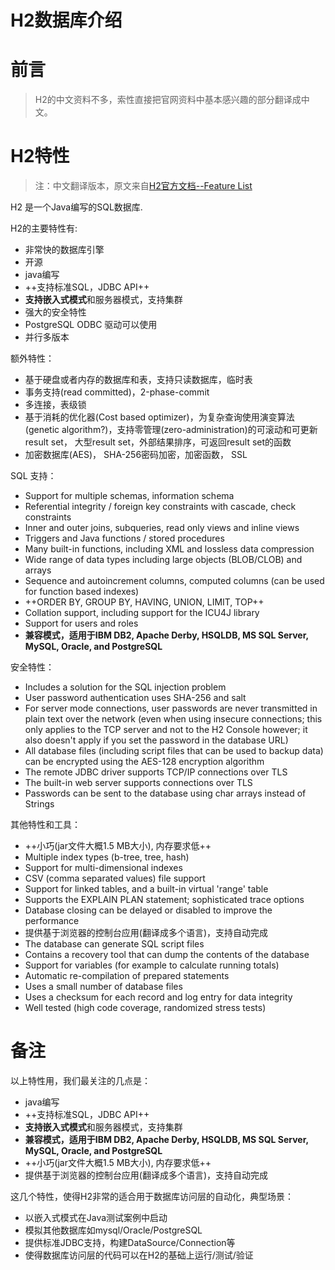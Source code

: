 H2数据库介绍
==========

# 前言

> H2的中文资料不多，索性直接把官网资料中基本感兴趣的部分翻译成中文。

# H2特性

> 注：中文翻译版本，原文来自[H2官方文档--Feature List](http://h2database.com/html/features.html)

H2 是一个Java编写的SQL数据库.

H2的主要特性有:

- 非常快的数据库引擎
- 开源
- java编写
- ++支持标准SQL，JDBC API++
- **支持嵌入式模式**和服务器模式，支持集群
- 强大的安全特性
- PostgreSQL ODBC 驱动可以使用
- 并行多版本

额外特性：

- 基于硬盘或者内存的数据库和表，支持只读数据库，临时表
- 事务支持(read committed)，2-phase-commit
- 多连接，表级锁
- 基于消耗的优化器(Cost based optimizer)，为复杂查询使用演变算法(genetic algorithm?)，支持零管理(zero-administration)的可滚动和可更新result set， 大型result set，外部结果排序，可返回result set的函数
- 加密数据库(AES)， SHA-256密码加密，加密函数， SSL

SQL 支持：

- Support for multiple schemas, information schema
- Referential integrity / foreign key constraints with cascade, check constraints
- Inner and outer joins, subqueries, read only views and inline views
- Triggers and Java functions / stored procedures
- Many built-in functions, including XML and lossless data compression
- Wide range of data types including large objects (BLOB/CLOB) and arrays
- Sequence and autoincrement columns, computed columns (can be used for function based indexes)
- ++ORDER BY, GROUP BY, HAVING, UNION, LIMIT, TOP++
- Collation support, including support for the ICU4J library
- Support for users and roles
- **兼容模式，适用于IBM DB2, Apache Derby, HSQLDB, MS SQL Server, MySQL, Oracle, and PostgreSQL**

安全特性：

- Includes a solution for the SQL injection problem
- User password authentication uses SHA-256 and salt
- For server mode connections, user passwords are never transmitted in plain text over the network (even when using insecure connections; this only applies to the TCP server and not to the H2 Console however; it also doesn't apply if you set the password in the database URL)
- All database files (including script files that can be used to backup data) can be encrypted using the AES-128 encryption algorithm
- The remote JDBC driver supports TCP/IP connections over TLS
- The built-in web server supports connections over TLS
- Passwords can be sent to the database using char arrays instead of Strings

其他特性和工具：

- ++小巧(jar文件大概1.5 MB大小), 内存要求低++
- Multiple index types (b-tree, tree, hash)
- Support for multi-dimensional indexes
- CSV (comma separated values) file support
- Support for linked tables, and a built-in virtual 'range' table
- Supports the EXPLAIN PLAN statement; sophisticated trace options
- Database closing can be delayed or disabled to improve the performance
- 提供基于浏览器的控制台应用(翻译成多个语言)，支持自动完成
- The database can generate SQL script files
- Contains a recovery tool that can dump the contents of the database
- Support for variables (for example to calculate running totals)
- Automatic re-compilation of prepared statements
- Uses a small number of database files
- Uses a checksum for each record and log entry for data integrity
- Well tested (high code coverage, randomized stress tests)

# 备注

以上特性用，我们最关注的几点是：

- java编写
- ++支持标准SQL，JDBC API++
- **支持嵌入式模式**和服务器模式，支持集群
- **兼容模式，适用于IBM DB2, Apache Derby, HSQLDB, MS SQL Server, MySQL, Oracle, and PostgreSQL**
- ++小巧(jar文件大概1.5 MB大小), 内存要求低++
- 提供基于浏览器的控制台应用(翻译成多个语言)，支持自动完成

这几个特性，使得H2非常的适合用于数据库访问层的自动化，典型场景：

- 以嵌入式模式在Java测试案例中启动
- 模拟其他数据库如mysql/Oracle/PostgreSQL
- 提供标准JDBC支持，构建DataSource/Connection等
- 使得数据库访问层的代码可以在H2的基础上运行/测试/验证

